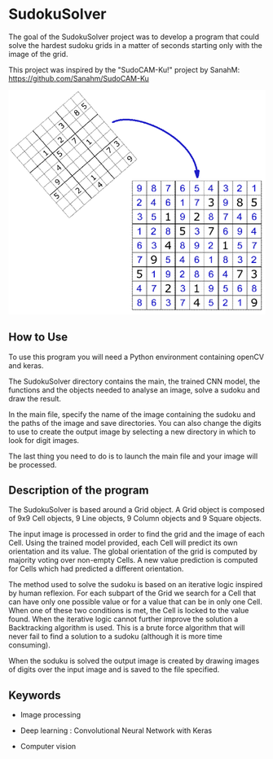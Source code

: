 # SudokuSolver

The goal of the SudokuSolver project was to develop a program that could solve the hardest sudoku grids in a matter of seconds starting only with the image of the grid.

This project was inspired by the "SudoCAM-Ku!" project by SanahM: https://github.com/Sanahm/SudoCAM-Ku

![alt text](https://github.com/tSchmoor/SudokuSolver/blob/master/result.png)

## How to Use

To use this program you will need a Python environment containing openCV and keras.

The SudokuSolver directory contains the main, the trained CNN model, the functions and the objects needed to analyse an image, solve a sudoku and draw the result.

In the main file, specify the name of the image containing the sudoku and the paths of the image and save directories.
You can also change the digits to use to create the output image by selecting a new directory in which to look for digit images.

The last thing you need to do is to launch the main file and your image will be processed.

## Description of the program

The SudokuSolver is based around a Grid object. A Grid object is composed of 9x9 Cell objects, 9 Line objects, 9 Column objects and 9 Square objects.

The input image is processed in order to find the grid and the image of each Cell.
Using the trained model provided, each Cell will predict its own orientation and its value. The global orientation of the grid is computed by majority voting over non-empty Cells. A new value prediction is computed for Cells which had predicted a different orientation.

The method used to solve the sudoku is based on an iterative logic inspired by human reflexion.
For each subpart of the Grid we search for a Cell that can have only one possible value or for a value that can be in only one Cell. When one of these two conditions is met, the Cell is locked to the value found.
When the iterative logic cannot further improve the solution a Backtracking algorithm is used. This is a brute force algorithm that will never fail to find a solution to a sudoku (although it is more time consuming).

When the soduku is solved the output image is created by drawing images of digits over the input image and is saved to the file specified.

## Keywords
- Image processing

- Deep learning : Convolutional Neural Network with Keras

- Computer vision

